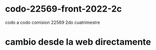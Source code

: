 # codo-22569-front-2022-2c
codo a codo comision 22569 2do cuatrimestre
# cambio desde la web directamente
